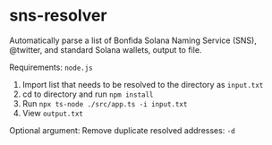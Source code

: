# sns-resolver
Automatically parse a list of Bonfida Solana Naming Service (SNS), @twitter, and standard Solana wallets, output to file. 

Requirements:
`node.js`

1. Import list that needs to be resolved to the directory as `input.txt`
2. cd to directory and run `npm install`
3. Run `npx ts-node ./src/app.ts -i input.txt`
4. View `output.txt`

Optional argument:
Remove duplicate resolved addresses: `-d` 
